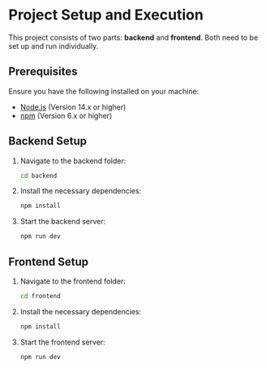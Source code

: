 # Project Setup and Execution

This project consists of two parts: **backend** and **frontend**. Both need to be set up and run individually.

## Prerequisites

Ensure you have the following installed on your machine:
- [Node.js](https://nodejs.org/) (Version 14.x or higher)
- [npm](https://www.npmjs.com/) (Version 6.x or higher)

## Backend Setup

1. Navigate to the backend folder:
    ```bash
    cd backend
    ```

2. Install the necessary dependencies:
    ```bash
    npm install
    ```

3. Start the backend server:
    ```bash
    npm run dev
    ```

## Frontend Setup

1. Navigate to the frontend folder:
    ```bash
    cd frontend
    ```

2. Install the necessary dependencies:
    ```bash
    npm install
    ```

3. Start the frontend server:
    ```bash
    npm run dev
    ```